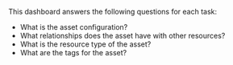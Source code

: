 This dashboard answers the following questions for each task:

- What is the asset configuration?
- What relationships does the asset have with other resources?
- What is the resource type of the asset?
- What are the tags for the asset?
